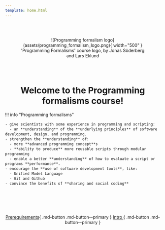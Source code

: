 ```yaml
---
template: home.html
---
```


<center>

<br/><br/>

<figure markdown="span">
  ![Programming formalism logo](assets/programming_formalism_logo.png){ width="500" }
  <figcaption>'Programming Formalisms' course logo, by Jonas Söderberg and Lars Eklund</figcaption>
</figure>


<br/><br/>


# Welcome to the Programming formalisms course!
    
</center>

!!! info "Programming formalisms"
    
    - give scientists with some experience in programming and scripting:
      - an **understanding** of the **underlying principles** of software development, design, and programming.
    - strengthen the **understanding** of:
      - more **advanced programming concept**s
      - **ability to produce** more reusable scripts through modular programming
      - enable a better **understanding** of how to evaluate a script or programs **performance**.
    - encourage the **use of software development tools**, like:
      - Unified Model Language
      - Git and Github
    - convince the benefits of **sharing and social coding**
<center>
<br>
    
<br/><br/>

[Prerequirements](prereqs.md){ .md-button .md-button--primary }
[Intro ](intro.md){ .md-button .md-button--primary }

<br/><br/>


</center>

